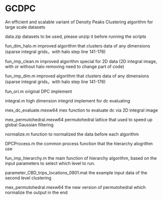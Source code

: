# GCDPC
An efficient and scalable variant of Density Peaks Clustering algorithm for large scale datasets

data.zip			            datasets to be used, please unzip it before running the scripts

fun_dim_halo.m			      improved algorithm that clusters data of any dimensions (sparse integral grids，with halo step line 141-176)

fun_imp_clean.m			      improved algorithm special for 2D data (2D integral image, with or without halo removing need to change part of code)

fun_imp_dim.m			        improved algorithm that clusters data of any dimensions (sparse integral grids，with halo step line 141-176)

fun_ori.m			            original DPC implement

integral.m			          high dimension integrid implement for dc evaluating

mex_dc_evaluate.mexw64		mex function to evaluate dc via 2D integral image

mex_permutohedral.mexw64	permutohedral lattice that used to speed up global Gaussian filtering

normalize.m			          function to normalized the data before each algorithm

DPCProcess.m              the common process function that the hierarchy alogrithm use

fun_imp_hierarchy.m       the main function of hierarchy algorithm, based on the input parameters to select which level to run.

parameter_CBD_trips_locations_0901.mat  the example input data of the second level clustering

mex_permutohedral.mexw64  the new version of permutohedral which normalize the output in the end
